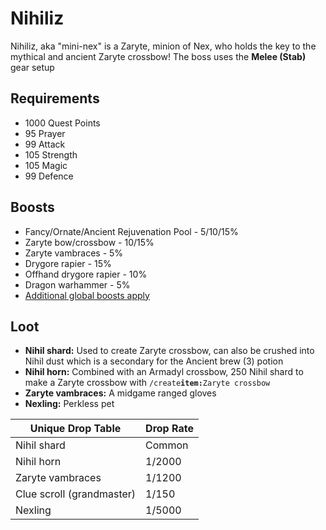 # Nihiliz

Nihiliz, aka "mini-nex" is a Zaryte, minion of Nex, who holds the key to the mythical and ancient Zaryte crossbow! The boss uses the **Melee (Stab)** gear setup

## Requirements

* 1000 Quest Points
* 95 Prayer
* 99 Attack
* 105 Strength
* 105 Magic
* 99 Defence

## Boosts

* Fancy/Ornate/Ancient Rejuvenation Pool - 5/10/15%
* Zaryte bow/crossbow - 10/15%
* Zaryte vambraces - 5%
* Drygore rapier - 15%
* Offhand drygore rapier - 10%
* Dragon warhammer - 5%
* [Additional global boosts apply](../../skills/combat-skills.md#boosts)

## Loot

* **Nihil shard:** Used to create Zaryte crossbow, can also be crushed into Nihil dust which is a secondary for the Ancient brew (3) potion
* **Nihil horn:** Combined with an Armadyl crossbow, 250 Nihil shard to make a Zaryte crossbow with `/create`**`item:`**`Zaryte crossbow`
* **Zaryte vambraces:** A midgame ranged gloves
* **Nexling:** Perkless pet

| **Unique Drop Table**     | **Drop Rate** |
| ------------------------- | ------------- |
| Nihil shard               | Common        |
| Nihil horn                | 1/2000        |
| Zaryte vambraces          | 1/1200        |
| Clue scroll (grandmaster) | 1/150         |
| Nexling                   | 1/5000        |

